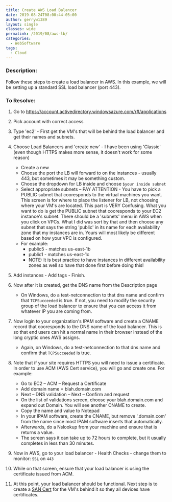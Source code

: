 ```yaml
---
title: Create AWS Load Balancer
date: 2019-08-24T08:00:44-05:00
author: gerryw1389
layout: single
classes: wide
permalink: /2019/08/aws-lb/
categories:
  - WebSoftware
tags:
  - Cloud
---
```

<!--more-->

### Description:
Follow these steps to create a load balancer in AWS. In this example, we will be setting up a standard SSL load balancer (port 443).


### To Resolve:

1.	Go to https://account.activedirectory.windowsazure.com/r#/applications
 
2.	Pick account with correct access
 
3.	Type 'ec2' - First get the VM's that will be behind the load balancer and get their names and subnets.

4. Choose Load Balancers and 'create new' - I have been using 'Classic' (even though HTTPS makes more sense, it doesn't work for some reason)
   - Create a new
   - Choose the port the LB will forward to on the instances - usually 443, but sometimes it may be something custom.
   - Choose the dropdown for LB inside and choose `$your inside subnet`
   - Select appropriate subnets – PAY ATTENTION - You have to pick a PUBLIC subnet that cooresponds to the virtual machines you want. This screen is for where to place the listener for LB, not choosing where your VM's are located. This part is VERY Confusing. What you want to do is get the PUBLIC subnet that cooresponds to your EC2 instance's subnet. There should be a 'subnets' menu in AWS when you click on VPCs. What I did was sort by that and then choose any subnet that says the string 'public' in its name for each availability zone that my instances are in. Yours will most likely be different based on how your VPC is configured.
   - For example:
     - public5 - matches us-east-1b
     - public1 - matches us-east-1c
     - NOTE: It is best practice to have instances in different availability zones as well so have that done first before doing this!

5. Add instances - Add tags - Finish.

6. Now after it is created, get the DNS name from the Description page
   - On Windows, do a test-netconnection to that dns name and confirm that `TCPSucceeded` is true. If not, you need to modify the security group of the load balancer to ensure that you can access it from whatever IP you are coming from.

7. Now login to your organization's IPAM software and create a CNAME record that cooresponds to the DNS name of the load balancer. This is so that end users can hit a normal name in their browser instead of the long cryptic ones AWS assigns.
   - Again, on Windows, do a test-netconnection to that dns name and confirm that `TCPSucceeded` is true.

8. Note that if your site requires HTTPS you will need to issue a certificate. In order to use ACM (AWS Cert service), you will go and create one. For example:
   - Go to EC2 – ACM – Request a Certificate
   - Add domain name = blah.domain.com
   - Next – DNS validation – Next – Confirm and request
   - On the list of validations screen, choose your blah.domain.com and expand out Domain. You will see another CNAME to create.
   - Copy the name and value to Notepad
   - In your IPAM software, create the CNAME, but remove '.domain.com' from the name since most IPAM software inserts that automatically.
   - Afterwards, do a Nslookup from your machine and ensure that is returns a value.
   - The screen says it can take up to 72 hours to complete, but it usually completes in less than 30 minutes.

9. Now in AWS, go to your load balancer - Health Checks - change them to monitor: `SSL` on `443`

10. While on that screen, ensure that your load balancer is using the certificate issued from ACM. 

11. At this point, your load balancer should be functional. Next step is to create a [SAN Cert](https://automationadmin.com/2019/06/request-san-cert/) for the VM's behind it so they all devices have certificates.
